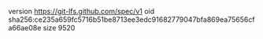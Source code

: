 version https://git-lfs.github.com/spec/v1
oid sha256:ce235a659fc5716b51be8713ee3edc91682779047bfa869ea75656cfa66ae08e
size 9520
